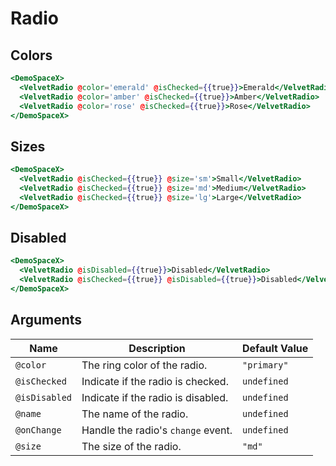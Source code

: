 # Radio

## Colors

```hbs preview-template
<DemoSpaceX>
  <VelvetRadio @color='emerald' @isChecked={{true}}>Emerald</VelvetRadio>
  <VelvetRadio @color='amber' @isChecked={{true}}>Amber</VelvetRadio>
  <VelvetRadio @color='rose' @isChecked={{true}}>Rose</VelvetRadio>
</DemoSpaceX>
```

## Sizes

```hbs preview-template
<DemoSpaceX>
  <VelvetRadio @isChecked={{true}} @size='sm'>Small</VelvetRadio>
  <VelvetRadio @isChecked={{true}} @size='md'>Medium</VelvetRadio>
  <VelvetRadio @isChecked={{true}} @size='lg'>Large</VelvetRadio>
</DemoSpaceX>
```

## Disabled

```hbs preview-template
<DemoSpaceX>
  <VelvetRadio @isDisabled={{true}}>Disabled</VelvetRadio>
  <VelvetRadio @isChecked={{true}} @isDisabled={{true}}>Disabled</VelvetRadio>
</DemoSpaceX>
```

## Arguments

| Name          | Description                        | Default Value |
| ------------- | ---------------------------------- | ------------- |
| `@color`      | The ring color of the radio.       | `"primary"`   |
| `@isChecked`  | Indicate if the radio is checked.  | `undefined`   |
| `@isDisabled` | Indicate if the radio is disabled. | `undefined`   |
| `@name`       | The name of the radio.             | `undefined`   |
| `@onChange`   | Handle the radio's `change` event. | `undefined`   |
| `@size`       | The size of the radio.             | `"md"`        |
